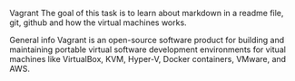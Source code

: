 Vagrant
The goal of this task is to learn about markdown in a readme file, git, github and how the virtual machines works.

General info
Vagrant is an open-source software product for building and maintaining portable virtual software development environments for vitual machines like VirtualBox, KVM, Hyper-V, Docker containers, VMware, and AWS.